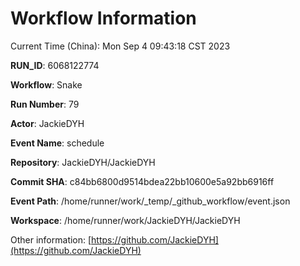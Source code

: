 # Workflow Information

Current Time (China): Mon Sep  4 09:43:18 CST 2023  

**RUN_ID**: 6068122774  

**Workflow**: Snake  

**Run Number**: 79  

**Actor**: JackieDYH  

**Event Name**: schedule  

**Repository**: JackieDYH/JackieDYH  

**Commit SHA**: c84bb6800d9514bdea22bb10600e5a92bb6916ff  

**Event Path**: /home/runner/work/_temp/_github_workflow/event.json  

**Workspace**: /home/runner/work/JackieDYH/JackieDYH  

Other information: [https://github.com/JackieDYH](https://github.com/JackieDYH)
